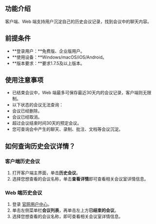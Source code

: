 ## 功能介绍
客户端、Web 端支持用户沉淀自己的历史会议记录，找到会议中的聊天内容。

## 前提条件
- **登录用户：**免费版、企业版用户。
- **使用设备：**Windows/macOS/iOS/Android。
- **版本要求：**要求1.7.5及以上版本。

## 使用注意事项
- 已结束会议中，Web 端最多可保存最近30天内的会议记录，客户端则无限制。
- 以下状态的会议无法查询：
 - 会议已经删除。
 - 会议已经取消。
 - 超过会议结束时间30天的预定会议。
- 您可查询会中产生的聊天、录制、批注、文档等会议沉淀。

## 如何查询历史会议详情？
### 客户端历史会议
1. 打开客户端主界面，单击**历史会议**。
2. 选择您想查看的会议名称，单击**查看详情**即可查看相关会议室详情信息。

### Web 端历史会议
1. 登录 [官网用户中心](https://intl.cloud.tencent.com/zh/document/product/1054)。
2. 单击左侧菜单栏**会议列表**，再单击左上方**已结束的会议**。
3. 选择您想查看的会议名称，即可查看相关会议室详情信息。
